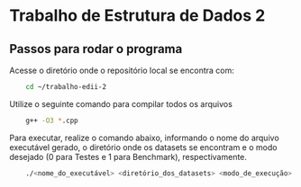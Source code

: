 # Trabalho de Estrutura de Dados 2

## Passos para rodar o programa

Acesse o diretório onde o repositório local se encontra com:
```sh
    cd ~/trabalho-edii-2
```

Utilize o seguinte comando para compilar todos os arquivos  

```sh
    g++ -O3 *.cpp
```
 Para executar, realize o comando abaixo, informando o nome do arquivo executável gerado, o diretório onde os datasets se encontram e o modo desejado (0 para Testes e 1 para Benchmark), respectivamente.
```sh
    ./<nome_do_executável> <diretório_dos_datasets> <modo_de_execução>
```

